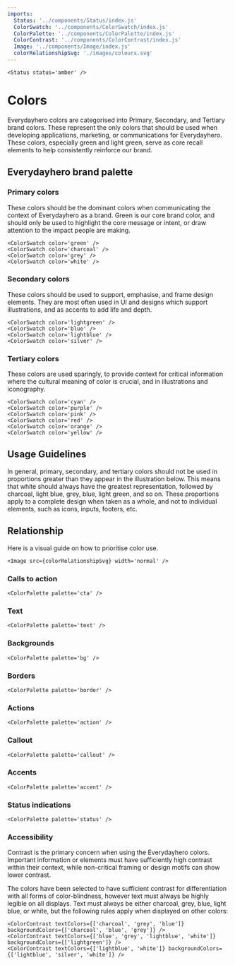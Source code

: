 ```yaml
---
imports:
  Status: '../components/Status/index.js'
  ColorSwatch: '../components/ColorSwatch/index.js'
  ColorPalette: '../components/ColorPalette/index.js'
  ColorContrast: '../components/ColorContrast/index.js'
  Image: '../components/Image/index.js'
  colorRelationshipSvg: './images/colours.svg'
---
```

```render html
<Status status='amber' />
```
# Colors

Everydayhero colors are categorised into Primary, Secondary, and Tertiary brand colors. These represent the only colors that should be used when developing applications, marketing, or communications for Everydayhero. These colors, especially green and light green, serve as core recall elements to help consistently reinforce our brand.

## Everydayhero brand palette

### Primary colors

These colors should be the dominant colors when communicating the context of Everydayhero as a brand. Green is our core brand color, and should only be used to highlight the core message or intent, or draw attention to the impact people are making. 

```render html
<ColorSwatch color='green' />
<ColorSwatch color='charcoal' />
<ColorSwatch color='grey' />
<ColorSwatch color='white' />
```

### Secondary colors

These colors should be used to support, emphasise, and frame design elements. They are most often used in UI and designs which support illustrations, and as accents to add life and depth. 

```render html
<ColorSwatch color='lightgreen' />
<ColorSwatch color='blue' />
<ColorSwatch color='lightblue' />
<ColorSwatch color='silver' />
```

### Tertiary colors

These colors are used sparingly, to provide context for critical information where the cultural meaning of color is crucial, and in illustrations and iconography. 

```render html
<ColorSwatch color='cyan' />
<ColorSwatch color='purple' />
<ColorSwatch color='pink' />
<ColorSwatch color='red' />
<ColorSwatch color='orange' />
<ColorSwatch color='yellow' />
```

## Usage Guidelines

In general, primary, secondary, and tertiary colors should not be used in proportions greater than they appear in the illustration below. This means that white should always have the greatest representation, followed by charcoal, light blue, grey, blue, light green, and so on. These proportions apply to a complete design when taken as a whole, and not to individual elements, such as icons, inputs, footers, etc.  

## Relationship

Here is a visual guide on how to prioritise color use.

```render html
<Image src={colorRelationshipSvg} width='normal' />
```

### Calls to action
```render html
<ColorPalette palette='cta' />
```

### Text
```render html
<ColorPalette palette='text' />
```

### Backgrounds
```render html
<ColorPalette palette='bg' />
```

### Borders
```render html
<ColorPalette palette='border' />
```

### Actions
```render html
<ColorPalette palette='action' />
```

### Callout
```render html
<ColorPalette palette='callout' />
```

### Accents
```render html
<ColorPalette palette='accent' />
```

### Status indications
```render html
<ColorPalette palette='status' />
```

### Accessibility
Contrast is the primary concern when using the Everydayhero colors. Important information or elements must have sufficiently high contrast within their context, while non-critical framing or design motifs can show lower contrast. 

The colors have been selected to have sufficient contrast for differentiation with all forms of color-blindness, however text must always be highly legible on all displays. Text must always be either charcoal, grey, blue, light blue, or white, but the following rules apply when displayed on other colors: 


```render html
<ColorContrast textColors={['charcoal', 'grey', 'blue']} backgroundColors={['charcoal', 'blue', 'grey']} />
<ColorContrast textColors={['blue', 'grey', 'lightblue', 'white']} backgroundColors={['lightgreen']} />
<ColorContrast textColors={['lightblue', 'white']} backgroundColors={['lightblue', 'silver', 'white']} />
```
